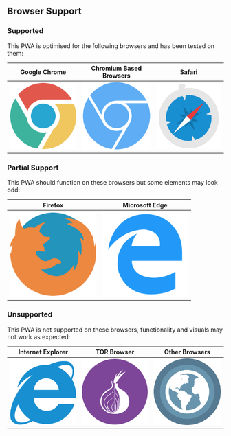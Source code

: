 ## Browser Support 

### Supported 
This PWA is optimised for the following browsers and has been tested on them:

|Google Chrome                                                                |Chromium Based Browsers                                                            |Safari                                                                |
|:-:                                                                          |:-:                                                                                |:-:                                                                   |
|<img src="readme-assets/browsers/chrome.png" alt="Google Chrome" width="200">|<img src="readme-assets/browsers/chromium.png" alt="Chromuim" width="200">|<img src="readme-assets/browsers/safari.png" alt="Safari" width="200">|

### Partial Support
This PWA should function on these browsers but some elements may look odd:

|Firefox                                                                 |Microsoft Edge                                                                 |
|:-:                                                                     |:-:                                                                            |
|<img src="readme-assets/browsers/firefox.png" alt="Firefox" width="200">|<img src="readme-assets/browsers/ms-edge.png" alt="Microsoft Edge" width="200">|

### Unsupported 
This PWA is not supported on these browsers, functionality and visuals may 
not work as expected:

|Internet Explorer                                                            |TOR Browser                                                                  |Other Browsers                                                                 |
|:-:                                                                          |:-:                                                                          |:-:                                                                            |
|<img src="readme-assets/browsers/ie.png" alt="Internet Explorer" width="200">|<img src="readme-assets/browsers/tor.png" alt="TOR Browser" width="200">|<img src="readme-assets/browsers/browser.png" alt="Other Browsers" width="200">|
